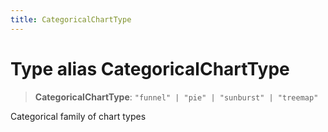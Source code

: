 ```yaml
---
title: CategoricalChartType
---
```


# Type alias CategoricalChartType

> **CategoricalChartType**: `"funnel" | "pie" | "sunburst" | "treemap"`

Categorical family of chart types

